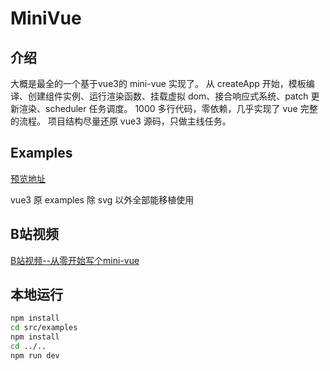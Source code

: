# MiniVue

## 介绍

大概是最全的一个基于vue3的 mini-vue 实现了。
从 createApp 开始，模板编译、创建组件实例、运行渲染函数、挂载虚拟 dom、接合响应式系统、patch 更新渲染、scheduler 任务调度。
1000 多行代码，零依赖，几乎实现了 vue 完整的流程。
项目结构尽量还原 vue3 源码，只做主线任务。

## Examples

[预览地址](https://leaon4.github.io/mini-vue)

vue3 原 examples 除 svg 以外全部能移植使用

## B站视频

[B站视频--从零开始写个mini-vue](https://www.bilibili.com/video/BV1564y1s7s5)

## 本地运行

```bash
npm install
cd src/examples
npm install
cd ../..
npm run dev
```
